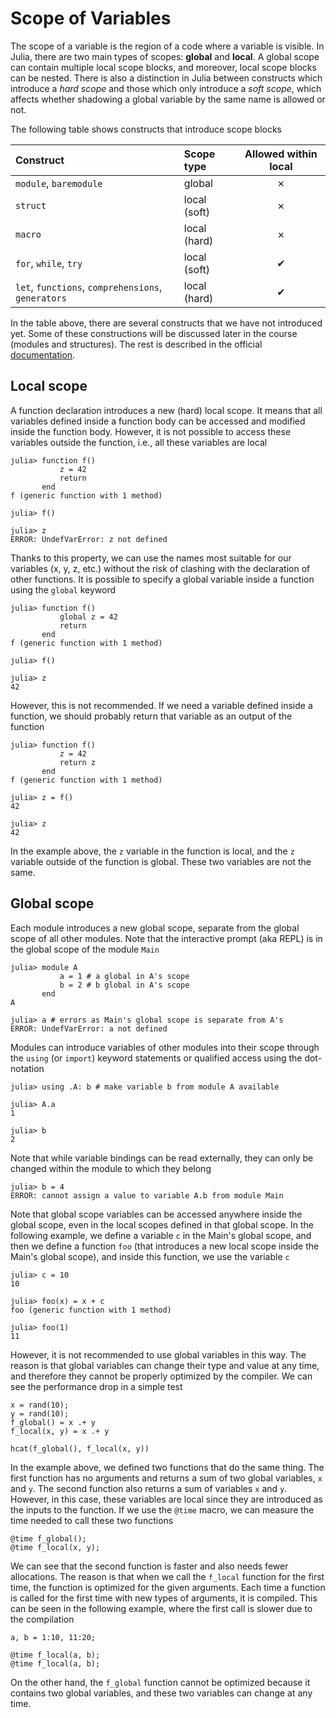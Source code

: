 
# Scope of Variables

The scope of a variable is the region of a code where a variable is visible. In Julia, there are two main types of scopes: **global** and **local**. A global scope can contain multiple local scope blocks, and moreover, local scope blocks can be nested. There is also a distinction in Julia between constructs which introduce a *hard scope* and those which only introduce a *soft scope*, which affects whether shadowing a global variable by the same name is allowed or not.

The following table shows constructs that introduce scope blocks

| Construct                                          | Scope type   | Allowed within local|
| :--                                                | :--          | :-:                 |
| `module`, `baremodule`                             | global       | ✗                   |
| `struct`                                           | local (soft) | ✗                   |
| `macro`                                            | local (hard) | ✗                   |
| `for`, `while`, `try`                              | local (soft) | ✔                   |
| `let`, `functions`, `comprehensions`, `generators` | local (hard) | ✔                   |

In the table above, there are several constructs that we have not introduced yet. Some of these constructions will be discussed later in the course (modules and structures). The rest is described in the official [documentation](https://docs.julialang.org/).

## Local scope

A function declaration introduces a new (hard) local scope. It means that all variables defined inside a function body can be accessed and modified inside the function body. However, it is not possible to access these variables outside the function, i.e., all these variables are local

```jldoctest local
julia> function f()
           z = 42
           return
       end
f (generic function with 1 method)

julia> f()

julia> z
ERROR: UndefVarError: z not defined
```

Thanks to this property, we can use the names most suitable for our variables (x, y, z, etc.) without the risk of clashing with the declaration of other functions. It is possible to specify a global variable inside a function using the `global` keyword

```jldoctest
julia> function f()
           global z = 42
           return
       end
f (generic function with 1 method)

julia> f()

julia> z
42
```

However, this is not recommended.  If we need a variable defined inside a function, we should probably return that variable as an output of the function

```jldoctest
julia> function f()
           z = 42
           return z
       end
f (generic function with 1 method)

julia> z = f()
42

julia> z
42
```

In the example above, the `z` variable in the function is local, and the `z` variable outside of the function is global. These two variables are not the same.

## Global scope

Each module introduces a new global scope, separate from the global scope of all other modules. Note that the interactive prompt (aka REPL) is in the global scope of the module `Main`

```jldoctest global
julia> module A
           a = 1 # a global in A's scope
           b = 2 # b global in A's scope
       end
A

julia> a # errors as Main's global scope is separate from A's
ERROR: UndefVarError: a not defined
```

Modules can introduce variables of other modules into their scope through the `using` (or `import`)  keyword  statements or qualified access using the dot-notation

```jldoctest global
julia> using .A: b # make variable b from module A available

julia> A.a
1

julia> b
2
```

Note that while variable bindings can be read externally, they can only be changed within the module to which they belong

```jldoctest global
julia> b = 4
ERROR: cannot assign a value to variable A.b from module Main
```

Note that global scope variables can be accessed anywhere inside the global scope, even in the local scopes defined in that global scope. In the following example, we define a variable `c` in the Main's global scope, and then we define a function `foo` (that introduces a new local scope inside the Main's global scope), and inside this function, we use the variable `c`

```jldoctest
julia> c = 10
10

julia> foo(x) = x + c
foo (generic function with 1 method)

julia> foo(1)
11
```

However, it is not recommended to use global variables in this way. The reason is that global variables can change their type and value at any time, and therefore they cannot be properly optimized by the compiler. We can see the performance drop in a simple test

```@repl global_test
x = rand(10);
y = rand(10);
f_global() = x .+ y
f_local(x, y) = x .+ y

hcat(f_global(), f_local(x, y))
```

In the example above, we defined two functions that do the same thing. The first function has no arguments and returns a sum of two global variables, `x` and `y`. The second function also returns a sum of variables `x` and `y`. However, in this case, these variables are local since they are introduced as the inputs to the function. If we use the `@time` macro, we can measure the time needed to call these two functions

```@repl global_test
@time f_global();
@time f_local(x, y);
```

We can see that the second function is faster and also needs fewer allocations. The reason is that when we call the `f_local` function for the first time, the function is optimized for the given arguments. Each time a function is called for the first time with new types of arguments, it is compiled. This can be seen in the following example, where the first call is slower due to the compilation

```@repl global_test
a, b = 1:10, 11:20;

@time f_local(a, b);
@time f_local(a, b);
```

On the other hand, the `f_global` function cannot be optimized because it contains two global variables, and these two variables can change at any time.
